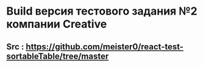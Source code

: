 # Build версия тестового задания №2 компании Creative

## Src : https://github.com/meister0/react-test-sortableTable/tree/master
